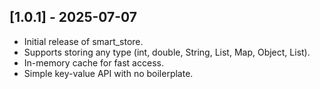 ## [1.0.1] - 2025-07-07

- Initial release of smart_store.
- Supports storing any type (int, double, String, List, Map, Object, List<Object>).
- In-memory cache for fast access.
- Simple key-value API with no boilerplate.
